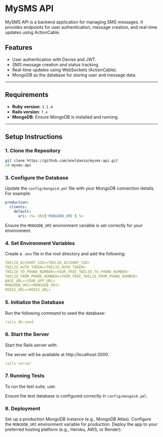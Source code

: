 # MySMS API

MySMS API is a backend application for managing SMS messages. It provides endpoints for user authentication, message creation, and real-time updates using ActionCable.

## Features

- User authentication with Devise and JWT.
- SMS message creation and status tracking.
- Real-time updates using WebSockets (ActionCable).
- MongoDB as the database for storing user and message data.

---

## Requirements

- **Ruby version**: `3.1.4`
- **Rails version**: `7.x`
- **MongoDB**: Ensure MongoDB is installed and running.

---

## Setup Instructions

### 1. Clone the Repository

```bash
git clone https://github.com/aneldanza/mysms-api.git
cd mysms-api
```

### 3. Configure the Database

Update the `config/mongoid.yml` file with your MongoDB connection details. For example:

```yaml
production:
  clients:
    default:
      uri: <%= ENV['MONGODB_URI'] %>
```

Ensure the `MONGODB_URI` environment variable is set correctly for your environment.

### 4. Set Environment Variables

Create a `.env` file in the root directory and add the following:

```yaml
TWILIO_ACCOUNT_SID=<TWILIO_ACCOUNT_SID>
TWILIO_AUTH_TOKEN=<TWILIO_AUTH_TOKEN>
TWILIO_TO_PHONE_NUMBER=<YOUR_FREE_TWILIO_TO_PHONE_NUMBER>
TWILIO_FROM_PHONE_NUMBER=<YOUR_FREE_TWILIO_FROM_PHONE_NUMBER>
BASE_URL=<YOUR_APP_URL>
MONGODB_URI=<MONGODB_URI>
REDIS_URL=<REDIS_URL>
```

### 5. Initialize the Database

Run the following command to seed the database:

```yaml
rails db:seed
```

### 6. Start the Server

Start the Rails server with:

The server will be available at http://localhost:3000.

```yaml
rails server
```

### 7. Running Tests

To run the test suite, use:

Ensure the test database is configured correctly in `config/mongoid.yml`.

### 8. Deployment

Set up a production MongoDB instance (e.g., MongoDB Atlas).
Configure the `MONGODB_URI` environment variable for production.
Deploy the app to your preferred hosting platform (e.g., Heroku, AWS, or Render).
